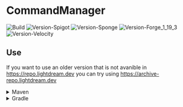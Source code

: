 # CommandManager

![Build](https://github.com/L1ghtDream/CommandManager/actions/workflows/build.yml/badge.svg)
![Version-Spigot](https://img.shields.io/badge/Version%20Spigot-3.2.0-red.svg)
![Version-Sponge](https://img.shields.io/badge/Version%20Sponge-2.2.0-red.svg)
![Version-Forge_1_19_3](https://img.shields.io/badge/Version%20Forge%201.19.3-2.2.1-red.svg)
![Version-Velocity](https://img.shields.io/badge/Version%20Velocity-2.2.3-red.svg)

## Use

If you want to use an older version that is not avanible in https://repo.lightdream.dev you can try using https://archive-repo.lightdream.dev

<details>
  <summary>Maven</summary><blockquote>
  <details><summary>repo.lightdream.dev</summary>

```xml
<repositories>
    <repository>
        <id>lightdream-repo</id>
        <url>https://repo.lightdream.dev/</url>
    </repository>
</repositories>
```

```xml
<dependenies>
    <dependency>
        <groupId>dev.lightdream</groupId>
        <artifactId>command-manager-spigot</artifactId>
        <version>3.2.0</version>
    </dependency>
    <dependency>
        <groupId>dev.lightdream</groupId>
        <artifactId>command-manager-sponge</artifactId>
        <version>2.2.0</version>
    </dependency>
    <dependency>
        <groupId>dev.lightdream</groupId>
        <artifactId>command-manager-forge-1-19-3</artifactId>
        <version>2.2.1</version>
    </dependency>
    <dependency>
        <groupId>dev.lightdream</groupId>
        <artifactId>command-manager-velocity</artifactId>
        <version>2.2.3</version>
    </dependency>
</dependenies>
```

  </details>

  <details><summary  style="padding-left:25px">jitpack.io</summary>

```xml
<repositories>
    <repository>
        <id>jitpack.io</id>
        <url>https://jitpack.io</url>
    </repository>
</repositories>
```

```xml
<dependencies>
    <dependency>
        <groupId>com.github.L1ghtDream</groupId>
        <artifactId>command-manager-spigot</artifactId>
        <version>3.2.0</version>
    </dependency>
    <dependency>
        <groupId>com.github.L1ghtDream</groupId>
        <artifactId>command-manager-sponge</artifactId>
        <version>2.2.0</version>
    </dependency>
    <dependency>
        <groupId>com.github.L1ghtDream</groupId>
        <artifactId>command-manager-forge-1-19-3</artifactId>
        <version>2.2.1</version>
    </dependency>
    <dependency>
        <groupId>com.github.L1ghtDream</groupId>
        <artifactId>command-manager-velocity</artifactId>
        <version>2.2.3</version>
    </dependency>
</dependencies>
```

</blockquote></details>

</details>

<details><summary>Gradle</summary><blockquote>

  <details><summary>Groovy</summary><blockquote>

  <details><summary>repo.lightdream.dev</summary>

```groovy
repositories {
    maven("https://repo.lightdream.dev/")
}
```

```groovy
dependencies {
    implementation "dev.lightdream:command-manager-spigot:3.2.0"
    implementation "dev.lightdream:command-manager-sponge:2.2.0"
    implementation "dev.lightdream:command-manager-forge-1-19-3:2.2.1"
    implementation "dev.lightdream:command-manager-velocity:2.2.3"
}
```
  </details>

  <details><summary>jitpack.io</summary>

```groovy
repositories {
    maven { url "https://jitpack.io" }
}
```

```groovy
dependencies {
    implementation "com.github.L1ghtDream:command-manager-spigot:3.2.0"
    implementation "com.github.L1ghtDream:command-manager-sponge:2.2.0"
    implementation "com.github.L1ghtDream:command-manager-forge-1-19-3:2.2.1"
    implementation "com.github.L1ghtDream:command-manager-velocity:2.2.3"
}
```
  </details>
</blockquote></details>

  <details>
    <summary>Kotlin</summary><blockquote>

  <details>
<summary>repo.lightdream.dev</summary>

```groovy
repositories {
    maven { url "https://repo.lightdream.dev/" }
}
```

```groovy
dependencies {
    implementation("dev.lightdream:command-manager-spigot:3.2.0")
    implementation("dev.lightdream:command-manager-sponge:2.2.0")
    implementation("dev.lightdream:command-manager-forge-1-19-3:2.2.1")
    implementation("dev.lightdream:command-manager-velocity:2.2.3")
}
```
  </details>
  <details>
  <summary style="padding-left:50px">jitpack.io</summary>

```kotlin
repositories {
    maven("https://jitpack.io")
}
```

```kotlin
dependencies {
    implementation("com.github.L1ghtDream:command-manager-spigot:3.2.0")
    implementation("com.github.L1ghtDream:command-manager-sponge:2.2.0")
    implementation("com.github.L1ghtDream:command-manager-forge-1-19-3:2.2.1")
    implementation("com.github.L1ghtDream:command-manager-velocity:2.2.3")
}
```



</details>

  </blockquote></details>

</blockquote></details>




